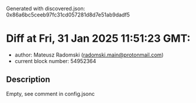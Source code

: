 Generated with discovered.json: 0x86a6bc5ceeb97fc31cd057281d8d7e51ab9dadf5

# Diff at Fri, 31 Jan 2025 11:51:23 GMT:

- author: Mateusz Radomski (<radomski.main@protonmail.com>)
- current block number: 54952364

## Description

Empty, see comment in config.jsonc
